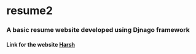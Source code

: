 # resume2

<h3>A basic resume website developed using Djnago framework</h3>
<h4>Link for the website <a href="https://basicresume.herokuapp.com/">Harsh</a></h4> 
